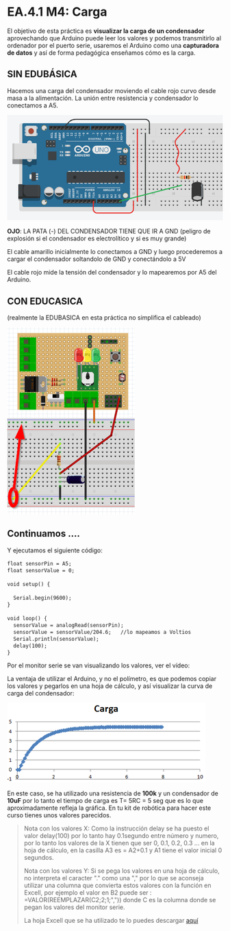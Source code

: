 # EA.4.1 M4: Carga

El objetivo de esta práctica es **visualizar la carga de un condensador** aprovechando que Arduino puede leer los valores y podemos transmitirlo al ordenador por el puerto serie, usaremos el Arduino como una **capturadora de datos** y así de forma pedagógica enseñamos cómo es la carga.

## SIN EDUBÁSICA

Hacemos una carga del condensador moviendo el cable rojo curvo desde masa a la alimentación. La unión entre resistencia y condensador lo conectamos a A5.

![](../../../.gitbook/assets/cargacond.png)

**OJO**: LA PATA \(-\) DEL CONDENSADOR TIENE QUE IR A GND \(peligro de explosión si el condensador es electrolítico y si es muy grande\)

El cable amarillo inicialmente lo conectamos a GND y luego procederemos a cargar el condensador soltandolo de GND y conectándolo a 5V

El cable rojo mide la tensión del condensador y lo mapearemos por A5 del Arduino.

## CON EDUCASICA

\(realmente la EDUBASICA en esta práctica no simplifica el cableado\)

![](../../../.gitbook/assets/img1.4.png)

## Continuamos ....

Y ejecutamos el siguiente código:

```text
float sensorPin = A5;    
float sensorValue = 0;  

void setup() {

  Serial.begin(9600);  
}

void loop() {
  sensorValue = analogRead(sensorPin); 
  sensorValue = sensorValue/204.6;   //lo mapeamos a Voltios
  Serial.println(sensorValue);
  delay(100);  
}
```

Por el monitor serie se van visualizando los valores, ver el vídeo:

La ventaja de utilizar el Arduino, y no el polímetro, es que podemos copiar los valores y pegarlos en una hoja de cálculo, y así visualizar la curva de carga del condensador:

![](../../../.gitbook/assets/img0.7.png)

En este caso, se ha utilizado una resistencia de **100k** y un condensador de **10uF** por lo tanto el tiempo de carga es T= 5RC = 5 seg que es lo que aproximadamente refleja la gráfica. En tu kit de robótica para hacer este curso tienes unos valores parecidos.

> Nota con los valores X: Como la instrucción delay se ha puesto el valor delay\(100\) por lo tanto hay 0.1segundo entre número y numero, por lo tanto los valores de la X tienen que ser 0, 0.1, 0.2, 0.3 ... en la hoja de cálculo, en la casilla A3 es = A2+0.1 y A1 tiene el valor inicial 0 segundos.
>
> Nota con los valores Y: Si se pega los valores en una hoja de cálculo, no interpreta el caracter "." como una "," por lo que se aconseja utilizar una columna que convierta estos valores con la función en Excell, por ejemplo el valor en B2 puede ser : =VALOR\(REEMPLAZAR\(C2;2;1;","\)\) donde C es la columna donde se pegan los valores del monitor serie.
>
> La hoja Excell que se ha utilizado te lo puedes descargar [aquí](http://aularagon.catedu.es/materialesaularagon2013/Arduino-codigo/3_Electronica_analogica/calculo_carga.xlsx)

